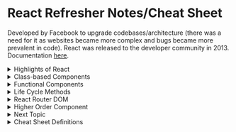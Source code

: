 # React Refresher Notes/Cheat Sheet

Developed by Facebook to upgrade codebases/architecture (there was a need for it as websites became more complex and bugs became more prevalent in code). React was released to the developer community in 2013. Documentation [here](https://reactjs.org/).

<details><summary>Highlights of React</summary>
  
#### 1. DOM Manipulation

The DOM (Document Object Model) is used to display websites through JavaScript (vanilla JS uses imperative style). <strong>Imperative</strong> style directly performs an action for each and every part of an app in response to various user events. The developer must explicitly state each step of how something should be done in order to <strong>repaint</strong> (change an element and add it onto a page) and <strong>reflow</strong> (recalculate layout of the page). This makes it difficult to see relationships between events as the page flow/layout becomes more complex. In React, declarative style is used, instead. <strong>Declarative</strong> style holds the state (data) which allows React to find the best way to manipulate the DOM to load that information. The different states are accounted for in one place which means cleaner and more efficient code quality, as well as faster load time. 

#### 2. Component Architecture

React works heavily with reusable components that can be copied over to various areas on a page or even into other projects. Small components are built and added together to make larger ones. Components are created as JavaScript functions that receive a prop (attribute) and returns something that <em>looks like</em> HTML called JSX. Each component has one "job" and does it well.

#### 3. Data Flow

React follows a <strong>unilateral</strong> data flow from top to bottom which makes it easier to debug code. It creates a virtual DOM that is a treelike object which gives React the ability to look at the blueprint of what needs to be built and modifies the DOM for us. Any time the state (data) changes, React intercepts that and updates the DOM as needed.

#### 4. Library

React only focuses on the <strong>UI (user-interface)</strong> which is why it is considered a <strong>library</strong> rather than a framework. Frameworks give developers all the tools necessary to build an application, whereas libraries provide the core of some functionality (React provides the UI). With React, other modules/libraries can be used to mix and match and customized as needed. React doesn't make assumptions on the tech stack being used, and so it also has cross-platform interactivity (e.g. React Native, React360).
</details>
<details><summary>Class-based Components</summary>

Both functions and classes can be written to return HTML. Class-based components in React have many functionality in them.

##### General Syntax
```
class App extends Component {
  render() {
    return (
    // any JSX (HTML-like syntax in React)
    );
  }
}
```
By using class, there is now access to state. <strong>State</strong> is an object with properties that can be accessed at any point inside class. To access state, call a constructor. This allows us to use this state as many times as possible. 

##### Access State with Class
```
class App extends Component {
  constructor() {
    super();
    
    this.state = {
      // any form of state object
      name: 'Example'
    };
  }

  render() {
    return (
      // render the state from class
      <p>{this.state.name}</p>
      // when user clicks the button, the text above will change based on what is declared in state
      // note that anything inside {} is a JS expression
      <button onClick={() => this.setState({ string: 'Different example' })}>Click me</button>
    )
  }
}
```

Keep in mind that since React follows unilateral data flow, when the state changes, it re-renders the component to display the change.
</details>

<details><summary>Functional Components</summary>

Functional components are simply JavaScript functions. 

##### General Syntax
```
function App() {
  return (
    <div>
      <p>Hi</p>
    </div>
  );
}
```

Components take in props (properties that are passed into the component and come out as objects). Children are anything in between tags.

```
<div> {props.child} </div>
```
#### State vs Props
Specific state lives in one location and trickles down as props. Props are pieces of data passed into a child component from the parent while state is data controlled within a component. This is why state is mutable while props are immutable.

![](https://www.techdiagonal.com/wp-content/uploads/2019/09/react-props-blog-image-design-2.jpg)
</details>

<details><summary>Life Cycle Methods</summary>
  
Various life cycle methods serve different purposes and are triggered at different times in a component's lifecycle. See diagram [here](https://projects.wojtekmaj.pl/react-lifecycle-methods-diagram/). 

#### Mounting
##### componentDidMount(): constructor → render → DOM & refs updates → componentDidMount
This is the phase when components are put on the DOM for the first time (inserted into the tree). Before a life cycle method is called, React first calls the constructor which is where the super()(a method on the class inside the constructor) is located. The super() will pull in all methods and functionality from whatever it is extending (allows class component to have access to all other life cycle components. Inside the constructor, when this.state is called, state is initialized on the class (helpful for other life cycle components that may need state).

```
class componentName extends React.Component {
  constructor() {
    super();
  }
  // components here
}
```

After the state is called, the render method is called. The component tells JavaScript what to display as HTML. Any prop values are evaluated in the HTML at this point, too. Then, React updates the DOM and the component is mounted as a base class component. Finally, the componentDidMount() is called which is when we do things like API calls.

```
componentDidMount() {
  
}
```

#### Updating
##### componentDidUpdate(): New props, setState(), forceUpdate() → render → DOM & refs updates → componentDidUpdate
Any future updates to the props, state, or manual force update on the component will cause the component to go into the updating phase without the need to remount anything. This is because no new elements are needed. Instead, React efficiently makes selective changes to pieces of HTML in the component. Then, React updates the DOM with required changes. Finally, componentDidUpdate() gets called. This is used as an opportunity to operate on the DOM (e.g. network requests).

```
componentDidUpdate() {
  
}
```

##### shouldComponentUpdate(): New props, setState(), forceUpdate() → shouldComponentUpdate → render → DOM & refs updates → componentDidUpdate
This determines whether or not an entire chain of updates need to occur and exists between first part of the phase and render phase. React gets the nextProps and nextState and based on these props/states, it determines whether or not the DOM should be re-rendered. If it returns true, then the DOM will render and the component will update. If it returns false, React won't go through any additional phases of the life cycle method.

This a fundamental part of performance optimization of the application and when we should do what with our components. 

```
shouldComponentUpdate(nextProps, nextState) {
  // if you want re-render
  return true;
  // if you do not want re-render
  return false;
  // if you want to manual force compare if the text is the same between props
  return nextProps.text !== this.props.text;
}
```

#### Unmounting
##### componentWillUnmount(): componentWillUnmount
The component will unmount when it gets called and this life cycle method provides an opportunity for us to do anything before React strips the component off the DOM. This occurs when any re-rendering happens so that React can unmount anything that is no longer being used. Hency why it will no longer exist in the DOM. Perform any necessary cleanup in this method, such as invalidating timers, canceling network requests, or cleaning up any subscriptions that were created in componentDidMount().

```
componentWillUnmount() {
  
}
```
</details>

<details><summary>React Router DOM</summary>
React builds a Single Page Application (SPA) where a web app loads a single page and dynamically updates that page as the user interacts with it. React allows us to pick and choose our own routing for SPA. Routing is the ability to move between different parts of an application when a user enters a URL or clicks an element (link, button, icon, image etc) within the application. React allows you to choose your own router, but one of the most popular variants is <em>react-router-dom</em>.
  
```
react-router-dom: a variant of the core library meant to be used for web applications, especially for those that have several pages that need to be rendered.
```

The react-router package includes a number of routers that we can take advantage of depending on the platform we are targeting. These include <strong>BrowserRouter</strong>, <strong>HashRouter</strong>, and <strong>MemoryRouter</strong>. Its imports used for routing essentially look for changes in the state and render a whole new component on a completely different URL with efficiency without reloading.

#### The BrowserRouter is used for applications which have a dynamic server that knows how to handle any type of URL whereas the HashRouter is used for static websites with a server that only responds to requests for files that it knows about.
<BrowserRouter> is wrapped around the <App> as a Higher Order Function. Everything inside the parent inherits all the functionality.

### History
Each router creates a history object that it uses to keep track of the current location and re-renders the application whenever this location changes. For this reason, the other React Router components rely on this history object being present; which is why they need to be rendered inside a router.
The BrowserRouter uses the HTML5 history API to keep the user interface in sync with the URL in the browser address bar.

### Routes
The <Route/> component renders the appropriate user interface when the current location matches the route’s path. The path is a prop on the <Route/> component that describes the pathname that the route should match.

``` 
<Route exact path='/' component={HomePage} />
```

Exact is a boolean property that tells us that path must match the exact path listed to render the component. Without the exact, the entire component will render with the secondary component. 

### Switch
The react-router library also contains a <Switch/> component that is used to wrap multiple <Route/> components. The Switch component only picks the first matching route among all its children routes.

![](https://miro.medium.com/max/500/1*nfOoDEzgO6Gf_X8o-D8MAw.png)

Read more [here](https://medium.com/the-andela-way/understanding-the-fundamentals-of-routing-in-react-b29f806b157e).
</details>

<details><summary>Higher Order Component</summary>

</details>

<details><summary>Next Topic</summary>

#### 
</details>

<details><summary>Cheat Sheet Definitions</summary>

#### [Life Cycle Methods](https://reactjs.org/docs/glossary.html#lifecycle-methods)
Life cycle methods (used with classes) get called at different stages of when built-in React components gets rendered. In life cycle methods, React renders the component on the page and when it does that, it calls the block of code inside the function.

#### [React Events](https://reactjs.org/docs/handling-events.html#:~:text=React%20events%20are%20named%20using%20camelCase%2C%20rather%20than,the%20HTML%3A%20%3Cbutton%20onclick%3D%22activateLasers%20%28%29%22%3E%20Activate%20Lasers%20%3C%2Fbutton%3E)
React handles changes through the DOM for you at the most optimal time to update the DOM. Event handlers occur through JSX as synthetic events (identified by its camelCasing rather than lowercase). With JSX, you pass a function as the event handler rather than a string. React intercepts the event handler and looks for what it needs to do next. 

#### [Asynchronous setState](https://reactjs.org/docs/faq-state.html#what-does-setstate-do)
setState() schedules an update to a component’s state object (batches multiple setState()). When state changes, the component responds by re-rendering. setState is asynchronous inside event handlers. This ensures that if both Parent and Child call setState during a click event, Child isn’t re-rendered twice. Instead, React “flushes” the state updates at the end of the browser event. This results in significant performance improvements in larger apps. This is an implementation detail, so avoid relying on it directly.
</details>

